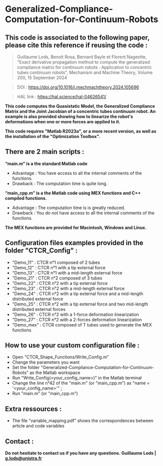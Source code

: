 # Generalized-Compliance-Computation-for-Continuum-Robots

## This code is associated to the following paper, please cite this reference if reusing the code :

> Guillaume Lods, Benoit Rosa, Bernard Bayle et Florent Nageotte, "Exact derivative propagation method to compute the generalized compliance matrix for continuum robots : Application to concentric tubes continuum robots", Mechanism and Machine Theory, Volume 200, 15 September 2024

> DOI : https://doi.org/10.1016/j.mechmachtheory.2024.105696

> HAL link : https://hal.science/hal-04626541/

**This code computes the Quasistatic Model, the Generalized Compliance Matrix and the Joint Jacobian of a concentric tubes continuum robot. An example is also provided showing how to linearize the robot's deformations when one or more forces are applied to it.**

**This code requires "Matlab R2023a", or a more recent version, as well as the installation of the "Optimization Toolbox".**

## There are 2 main scripts : 
**“main.m” is a the standard Matlab code**
- Advantage : You have access to all the internal comments of the functions.
- Drawback  : The computation time is quite long.

**“main_cpp.m” is a the Matlab code using MEX functions and C++ compiled functions.**
- Advantage : The computation time is is greatly reduced.
- Drawback  : You do not have access to all the internal comments of the functions.

**The MEX functions are provided for Macintosh, Windows and Linux.** 

## Configuration files examples provided in the folder "CTCR_Config" :
- "Demo_11"  : CTCR n°1 composed of 2 tubes
- "Demo_12"  : CTCR n°1 with a tip external force
- "Demo_13"  : CTCR n°1 with a mid-length external force
- "Demo_21"  : CTCR n°2 composed of 3 tubes
- "Demo_22"  : CTCR n°2 with a tip external force
- "Demo_23"  : CTCR n°2 with a mid-length external force
- "Demo_24"  : CTCR n°2 with a tip external force and a mid-length distributed external force
- "Demo_25"  : CTCR n°2 with a tip external force and two mid-length distributed external forces
- "Demo_26"  : CTCR n°2 with a 1-force deformation linearization
- "Demo_27"  : CTCR n°2 with a 2-forces deformation linearization
- "Demo_mex" : CTCR composed of T tubes used to generate the MEX functions

## How to use your custom configuration file : 
- Open "CTCR_Shape_Functions/Write_Config.m"
- Change the parameters you want
- Set the folder "Generalized-Compliance-Computation-for-Continuum-Robots" as the Matlab workspace
- Run "Write_Config(<your_config_name>)" in the Matlab terminal
- Change the line n°42 of the "main.m" (or "main_cpp.m") as "name = '<your_config_name>'" ;
- Run "main.m" (or "main_cpp.m")

## Extra ressources :
- The file “variable_mapping.pdf” shows the correspondences between article and code variables

## Contact : 
**Do not hesitate to contact us if you have any questions.**
**Guillaume Lods | g.lods@unistra.fr**
